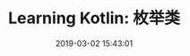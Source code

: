 ---
title: 'Learning Kotlin: 枚举类'
date: 2019-03-02 15:43:01
tags: kotlin
categories: Kotlin
permalink: learning-kotlin-enum-classes.html
---
